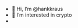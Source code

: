 - 👋 Hi, I’m @hankkraus
- 👀 I’m interested in crypto
- 


<!---
hankkraus/hankkraus is a ✨ special ✨ repository because its `README.md` (this file) appears on your GitHub profile.
You can click the Preview link to take a look at your changes.
--->

